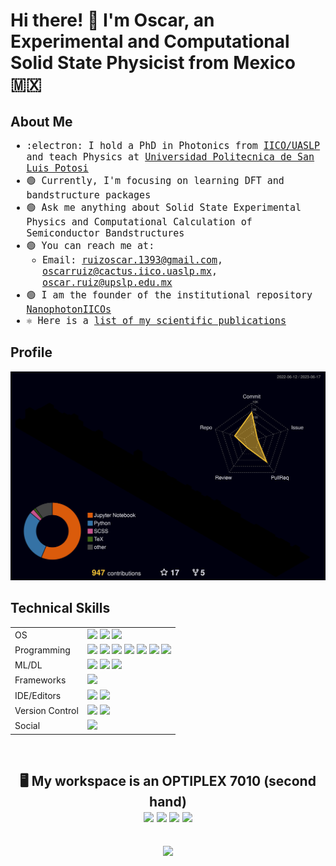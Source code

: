 # Hi there! 👋 I'm Oscar, an Experimental and Computational Solid State Physicist from Mexico 🇲🇽

## About Me

<kbd style="font-size: 15px;">

- :electron: I hold a PhD in Photonics from [IICO/UASLP](http://www.iico.uaslp.mx/Paginas/Luis-Felipe.aspx) and teach Physics at [Universidad Politecnica de San Luis Potosi](https://www.upslp.edu.mx/upslp/)
- :green_circle: Currently, I'm focusing on learning DFT and bandstructure packages
- :green_circle: Ask me anything about Solid State Experimental Physics and Computational Calculation of Semiconductor Bandstructures
- :green_circle: You can reach me at:
  - Email: ruizoscar.1393@gmail.com, oscarruiz@cactus.iico.uaslp.mx, oscar.ruiz@upslp.edu.mx
- :green_circle: I am the founder of the institutional repository [NanophotonIICOs](https://github.com/NanophotonIICOs)
- ⚛️ Here is a [list of my scientific publications](https://scholar.google.es/citations?user=d5ygTH8AAAAJ&hl=es)

</kbd>



## Profile
<p align='center'>
  <img src="./profile-3d-contrib/profile-night-rainbow.svg" style="max-width: 100%;" />
</p>

## Technical Skills
<table>
  <tr>
    <td>OS</td>
    <td>
      <img src="https://img.shields.io/badge/Linux-FCC624?style=for-the-badge&logo=linux&logoColor=black" /> 
      <img src="https://img.shields.io/badge/Pop!_OS-48B9C7?style=for-the-badge&logo=Pop!_OS&logoColor=white" /> 
      <img src="https://img.shields.io/badge/Ubuntu-E95420?style=for-the-badge&logo=ubuntu&logoColor=white" /> 
    </td>
  </tr>
  <tr>
    <td>Programming</td>
    <td>
      <img src="https://img.shields.io/badge/Python-FFD43B?style=for-the-badge&logo=python&logoColor=darkgreen" /> 
      <img src="https://img.shields.io/badge/Lua-2C2D72?style=for-the-badge&logo=lua&logoColor=white" /> 
      <img src="https://img.shields.io/badge/Fortran-%23734F96.svg?style=for-the-badge&logo=fortran&logoColor=white" /> 
      <img src="https://img.shields.io/badge/Julia-9558B2?style=for-the-badge&logo=julia&logoColor=white" /> 
      <img src="https://img.shields.io/badge/Shell_Script-121011?style=for-the-badge&logo=gnu-bash&logoColor=white" /> 
      <img src="https://img.shields.io/badge/c++-%2300599C.svg?style=for-the-badge&logo=c%2B%2B&logoColor=white" /> 
      <img src="https://img.shields.io/badge/latex-%23008080.svg?style=for-the-badge&logo=latex&logoColor=white" /> 
    </td>
  </tr>
  <tr>
    <td>ML/DL</td>
    <td>
      <img src="https://img.shields.io/badge/numpy-%23013243.svg?style=for-the-badge&logo=numpy&logoColor=white" /> 
      <img src="https://img.shields.io/badge/pandas-%23150458.svg?style=for-the-badge&logo=pandas&logoColor=white" /> 
      <img src="https://img.shields.io/badge/SciPy-%230C55A5.svg?style=for-the-badge&logo=scipy&logoColor=%white" /> 
    </td>
  </tr>
  <tr>
    <td>Frameworks</td>
    <td>
      <img src="https://img.shields.io/badge/Anaconda-%2344A833.svg?style=for-the-badge&logo=anaconda&logoColor=white" /> 
    </td>
  </tr>
  <tr>
    <td>IDE/Editors</td>
    <td>
      <img src="https://img.shields.io/badge/Jupyter-F37626.svg?&style=for-the-badge&logo=Jupyter&logoColor=white" /> 
      <img src="https://img.shields.io/badge/Visual_Studio_Code-0078D4?style=for-the-badge&logo=visual%20studio%20code&logoColor=white" /> 
    </td>
  </tr>
  <tr>
    <td>Version Control</td>
    <td>
      <img src="https://img.shields.io/badge/GIT-E44C30?style=for-the-badge&logo=git&logoColor=white" />
      <img src="https://img.shields.io/badge/github-%23121011.svg?style=for-the-badge&logo=github&logoColor=white" />
    </td>
  </tr>
  <tr>
    <td>Social</td>
    <td>
      <a href="https://twitter.com/RUCO0713"><img src="https://img.shields.io/badge/Twitter-1DA1F2?style=for-the-badge&logo=twitter&logoColor=white"></a>
    </td>
  </tr>
</table>
<br/>

<h2 align='center'>
  🖥️ My workspace is an OPTIPLEX 7010 (second hand) <br/>
  <img src="https://img.shields.io/badge/Ubuntu-E95420?style=for-the-badge&logo=ubuntu&logoColor=white"/>
  <img src="https://img.shields.io/badge/intel-core%20i5%203th-%230071C5.svg?&style=for-the-badge&logo=intel&logoColor=white" />
  <img src="https://img.shields.io/badge/RAM-16GB-%230071C5.svg?&style=for-the-badge&logoColor=white" />
  <img src="https://img.shields.io/badge/nvidia-quadro%20k620-%2376B900.svg?&style=for-the-badge&logo=nvidia&logoColor=white" />
</h2>

<h2 align='center'>
  <img src="https://github-readme-stats.vercel.app/api/wakatime?username=RUCO13&theme=radical&size_weight=1&count_weight=1">
</h2>

